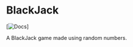 # BlackJack
[![Docs](https://img.shields.io/badge/docs-Python-blue?logo=python&logoColor=white)]

A BlackJack game made using random numbers.
